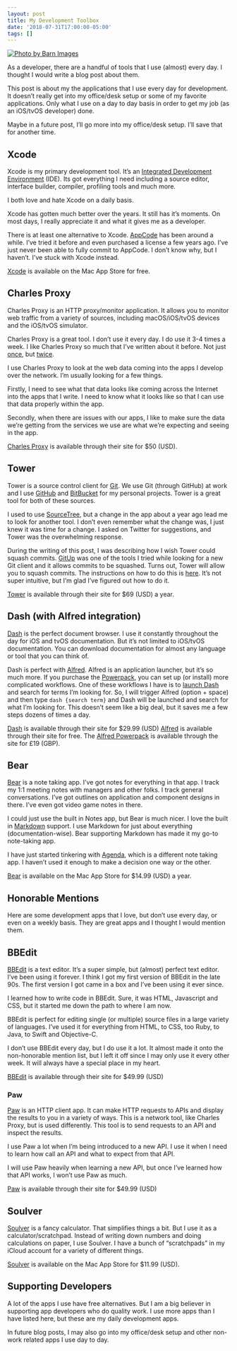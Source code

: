 ```yaml
---
layout: post
title: My Development Toolbox
date: '2018-07-31T17:00:00-05:00'
tags: []
---
```


[![Photo by Barn Images](https://images.unsplash.com/photo-1426927308491-6380b6a9936f?ixlib=rb-0.3.5&s=1f99f0b8fbfdc25874345df49ff718b5&auto=format&fit=crop&w=2251&q=80 "Photo by Barn Images")](https://unsplash.com/photos/t5YUoHW6zRo)

As a developer, there are a handful of tools that I use (almost) every day. I thought I would write a blog post about them. 

This post is about my the applications that I use every day for development. It doesn’t really get into my office/desk setup or some of my favorite applications. Only what I use on a day to day basis in order to get my job (as an iOS/tvOS developer) done. 

Maybe in a future post, I’ll go more into my office/desk setup. I’ll save that for another time. 

## Xcode
Xcode is my primary development tool. It’s an [Integrated Development Environment](https://en.wikipedia.org/wiki/Integrated_development_environment) (IDE). Its got everything I need including a source editor, interface builder, compiler, profiling tools and much more. 

I both love and hate Xcode on a daily basis. 

Xcode has gotten much better over the years. It still has it’s moments. On most days, I really appreciate it and what it gives me as a developer. 

There is at least one alternative to Xcode. [AppCode](http://www.jetbrains.com/objc/) has been around a while. I’ve tried it before and even purchased a license a few years ago. I’ve just never been able to fully commit to AppCode. I don’t know why, but I haven’t. I’ve stuck with Xcode instead. 

[Xcode](https://itunes.apple.com/us/app/xcode/id497799835?mt=12) is available on the Mac App Store for free. 

## Charles Proxy 
Charles Proxy is an HTTP proxy/monitor application. It allows you to monitor web traffic from a variety of sources, including macOS/iOS/tvOS devices and the iOS/tvOS simulator.

Charles Proxy is a great tool. I don’t use it every day. I do use it 3-4 times a week. I like Charles Proxy so much that I’ve written about it before. Not just [once](https://ryan.grier.co/2016/09/28/setting-up-charles-proxy-on-apple-tv-tvos/), but [twice](https://ryan.grier.co/2017/03/17/charles-proxy-primer/). 

I use Charles Proxy to look at the web data coming into the apps I develop over the network. I’m usually looking for a few things. 

Firstly, I need to see what that data looks like coming across the Internet into the apps that I write. I need to know what it looks like so that I can use that data properly within the app. 

Secondly, when there are issues with our apps, I like to make sure the data we’re getting from the services we use are what we’re expecting and seeing in the app. 

[Charles Proxy](https://www.charlesproxy.com) is available through their site for $50 (USD).

## Tower
Tower is a source control client for [Git](https://git-scm.com). We use Git (through GitHub) at work and I use [GitHub](https://github.com) and [BitBucket](https://bitbucket.org) for my personal projects. Tower is a great tool for both of these sources. 

I used to use [SourceTree](https://www.sourcetreeapp.com), but a change in the app about a year ago lead me to look for another tool. I don’t even remember what the change was, I just knew it was time for a change. I asked on Twitter for suggestions, and Tower was the overwhelming response. 

During the writing of this post, I was describing how I wish Tower could squash commits. [GitUp](http://gitup.co) was one of the tools I tried while looking for a new Git client and it allows commits to be squashed. Turns out, Tower will allow you to squash commits. The instructions on how to do this is [here](https://www.git-tower.com/help/mac/commit-history/interactive-rebase). It’s not super intuitive, but I’m glad I’ve figured out how to do it. 

[Tower](https://www.git-tower.com) is available through their site for $69 (USD) a year. 

## Dash (with Alfred integration)
[Dash](https://kapeli.com/dash) is the perfect document browser. I use it constantly throughout the day for iOS and tvOS documentation. But it’s not limited to iOS/tvOS documentation. You can download documentation for almost any language or tool that you can think of. 

Dash is perfect with [Alfred](https://www.alfredapp.com). Alfred is an application launcher, but it’s so much more. If you purchase the [Powerpack](https://www.alfredapp.com/powerpack/), you can set up (or install) more  complicated workflows. One of these workflows I have is to [launch Dash](https://www.alfredapp.com/blog/productivity/dash-quicker-api-documentation-search/) and search for terms I’m looking for. So, I will trigger Alfred (option + space) and then type `dash {search term}` and Dash will be launched and search for what I’m looking for. This doesn’t seem like a big deal, but it saves me a few steps dozens of times a day. 

[Dash](https://kapeli.com/dash) is available through their site for $29.99 (USD)
[Alfred](https://www.alfredapp.com) is available through their site for free. 
The [Alfred Powerpack](https://www.alfredapp.com/powerpack/) is available through the site for £19 (GBP). 

## Bear
[Bear](http://www.bear-writer.com) is a note taking app. I’ve got notes for everything in that app. I track my 1:1 meeting notes with managers and other folks. I track general conversations. I’ve got outlines on application and component designs in there.  I’ve even got video game notes in there. 

I could just use the built in Notes app, but Bear is much nicer. I love the built in [Markdown](https://daringfireball.net/projects/markdown/) support.  I use Markdown for just about everything (documentation-wise). Bear supporting Markdown has made it my go-to note-taking app. 

I have just started tinkering with [Agenda](https://www.agenda.com), which is a different note taking app. I haven’t used it enough to make a decision one way or the other. 

[Bear](https://itunes.apple.com/us/app/bear-beautiful-writing-app/id1091189122?ls=1&mt=12) is available on the Mac App Store for $14.99 (USD) a year. 

## Honorable Mentions
Here are some development apps that I love, but don’t use every day, or even on a weekly basis. They are great apps and I thought I would mention them. 

## BBEdit
[BBEdit](http://www.barebones.com/products/bbedit/) is a text editor. It’s a super simple, but (almost) perfect text editor. I’ve been using it forever. I think I got my first version of BBEdit in the late 90s. The first version I got came in a box and I’ve been using it ever since. 

I learned how to write code in BBEdit. Sure, it was HTML, Javascript and CSS, but it started me down the path to where I am now. 

BBEdit is perfect for editing single (or multiple) source files in a large variety of languages. I’ve used it for everything from HTML, to CSS, too Ruby, to Java, to Swift and Objective-C. 

I don’t use BBEdit every day, but I do use it a lot. It almost made it onto the non-honorable mention list, but I left it off since I may only use it every other week. It will always have a special place in my heart. 

[BBEdit](http://www.barebones.com/products/bbedit/) is available through their site for $49.99 (USD)

### Paw
[Paw](https://paw.cloud) is an HTTP client app. It can make HTTP requests to APIs and display the results to you in a variety of ways. This is a network tool, like Charles Proxy, but is used differently. This tool is to send requests to an API and inspect the results. 

I use Paw a lot when I’m being introduced to a new API. I use it when I need to learn how call an API and what to expect from that API. 

I will use Paw heavily when learning a new API, but once I’ve learned how that API works, I won’t use Paw as much. 

[Paw](https://paw.cloud) is available through their site for $49.99 (USD)

## Soulver
[Soulver](https://www.acqualia.com/soulver/) is a fancy calculator. That simplifies things a bit. But I use it as a calculator/scratchpad. Instead of writing down numbers and doing calculations on paper, I use Soulver. I have a bunch of “scratchpads” in my iCloud account for a variety of different things. 

[Soulver](http://itunes.apple.com/us/app/soulver/id413965349?mt=12) is available on the Mac App Store for $11.99 (USD). 

## Supporting Developers
A lot of the apps I use have free alternatives. But I am a big believer in supporting app developers who do quality work. I use more apps than I have listed here, but these are my daily development apps. 

In future blog posts, I may also go into my office/desk setup and other non-work related apps I use day to day. 
